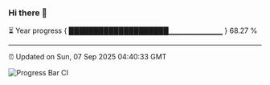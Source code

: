 ### Hi there 👋

⏳ Year progress { ████████████████████▁▁▁▁▁▁▁▁▁▁ } 68.27 %

---

⏰ Updated on Sun, 07 Sep 2025 04:40:33 GMT

![Progress Bar CI](https://github.com/IshwaranRudhara/GIT-ACTION/workflows/Progress%20Bar%20CI/badge.svg)
